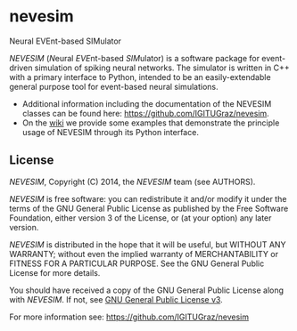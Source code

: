 # nevesim
Neural EVEnt-based SIMulator

*NEVESIM* (*N*eural *EVE*nt-based *SIM*ulator) is a software package for event-driven simulation of spiking neural networks. The simulator is written in C++ with a primary interface to Python, intended to be an easily-extendable general purpose tool for event-based neural simulations.

* Additional information including the documentation of the NEVESIM classes can be found here: https://github.com/IGITUGraz/nevesim.
* On the [wiki](https://github.com/IGITUGraz/nevesim/wiki) we provide some examples that demonstrate the principle usage of NEVESIM through its Python interface.

## License

*NEVESIM*, Copyright (C) 2014, the *NEVESIM* team (see AUTHORS).

*NEVESIM* is free software: you can redistribute it and/or modify
it under the terms of the GNU General Public License as published by
the Free Software Foundation, either version 3 of the License, or
(at your option) any later version.

*NEVESIM* is distributed in the hope that it will be useful,
but WITHOUT ANY WARRANTY; without even the implied warranty of
MERCHANTABILITY or FITNESS FOR A PARTICULAR PURPOSE.  See the
GNU General Public License for more details.

You should have received a copy of the GNU General Public License
along with *NEVESIM*.  If not, see [GNU General Public
License v3](https://www.gnu.org/licenses/gpl.html).

For more information see: https://github.com/IGITUGraz/nevesim

